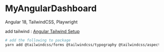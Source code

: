 # MyAngularDashboard

Angular 18, TailwindCSS, Playwright

add tailwind : [Angular Tailwind Setup](https://tailwindcss.com/docs/guides/angular)

```bash
# add the following to package
yarn add @tailwindcss/forms @tailwindcss/typography @tailwindcss/aspect-ratio tailwind-scrollbar
```
